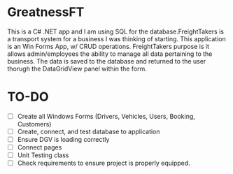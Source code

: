 # GreatnessFT


This is a C# .NET app and I am using SQL for the database.FreightTakers is a transport system for a business I was thinking of starting. This application is an Win Forms App, w/ CRUD operations. FreightTakers purpose is it allows admin/employees the ability to manage all data pertaining to the business. The data is saved to the database and returned to the user thorugh the DataGridView panel within the form. 

# TO-DO
- [ ] Create all Windows Forms (Drivers, Vehicles, Users, Booking, Customers)
- [ ] Create, connect, and test database to application
- [ ] Ensure DGV is loading correctly
- [ ] Connect pages
- [ ] Unit Testing class
- [ ] Check requirements to ensure project is properly equipped.
